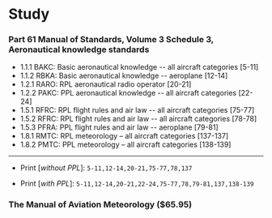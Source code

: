 # Study

### Part 61 Manual of Standards, Volume 3 Schedule 3, Aeronautical knowledge standards

* 1.1.1 BAKC: Basic aeronautical knowledge -- all aircraft categories  [5-11]
* 1.1.2 RBKA: Basic aeronautical knowledge -- aeroplane                [12-14]
* 1.2.1 RARO: RPL aeronautical radio operator                          [20-21]
* 1.2.2 PAKC: PPL aeronautical knowledge -- all aircraft categories    [22-24]
* 1.5.1 RFRC: RPL flight rules and air law -- all aircraft categories  [75-77]
* 1.5.2 RFRC: RPL flight rules and air law -- all aircraft categories  [78-78]
* 1.5.3 PFRA: PPL flight rules and air law -- aeroplane                [79-81]
* 1.8.1 RMTC: RPL meteorology – all aircraft categories                [137-137]
* 1.8.2 PMTC: PPL meteorology – all aircraft categories                [138-139]

----

* Print [*without PPL*]: `5-11,12-14,20-21,75-77,78,137`

* Print [*with PPL*]: `5-11,12-14,20-21,22-24,75-77,78,79-81,137,138-139`

### The Manual of Aviation Meteorology ($65.95)
